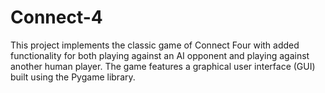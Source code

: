 # Connect-4
This project implements the classic game of Connect Four with added functionality for both playing against an AI opponent and playing against another human player. The game features a graphical user interface (GUI) built using the Pygame library.
